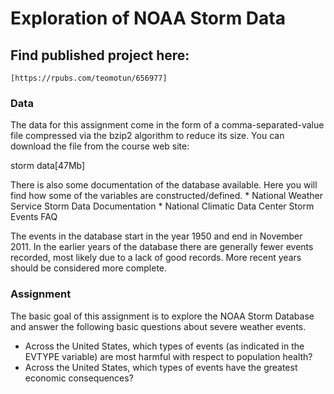 # Exploration of NOAA Storm Data
## Find published project here:
    [https://rpubs.com/teomotun/656977]
### Data
The data for this assignment come in the form of a comma-separated-value file compressed via the bzip2 algorithm to reduce its size. You can download the file from the course web site:

storm data[47Mb]

There is also some documentation of the database available. Here you will find how some of the variables are constructed/defined. * National Weather Service Storm Data Documentation * National Climatic Data Center Storm Events FAQ

The events in the database start in the year 1950 and end in November 2011. In the earlier years of the database there are generally fewer events recorded, most likely due to a lack of good records. More recent years should be considered more complete.

### Assignment
The basic goal of this assignment is to explore the NOAA Storm Database and answer the following basic questions about severe weather events.

* Across the United States, which types of events (as indicated in the EVTYPE variable) are    most harmful with respect to population health?
*  Across the United States, which types of events have the greatest economic consequences?
